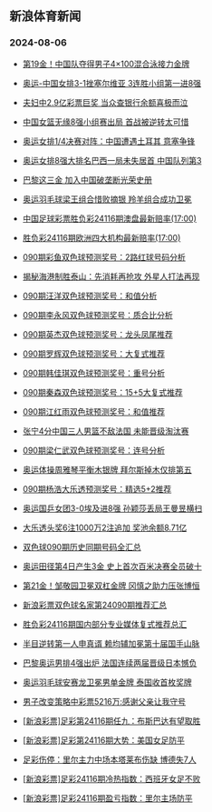 ## 新浪体育新闻 
### 2024-08-06

+ [第19金！中国队夺得男子4×100混合泳接力金牌](https://sports.sina.com.cn/others/swim/2024-08-05/doc-inchpwen6010087.shtml)

+ [奥运-中国女排3-1挫塞尔维亚 3连胜小组第一进8强](https://sports.sina.com.cn/others/volleyball/2024-08-05/doc-inchpfhu6342393.shtml)

+ [夫妇中2.9亿彩票巨奖 当众查银行余额喜极而泣](https://sports.sina.com.cn/l/2024-08-05/doc-inchpwek9245844.shtml)

+ [中国女篮无缘8强小组赛出局 首战被逆转太可惜](https://sports.sina.com.cn/basketball/cba/2024-08-05/doc-inchprwn9353177.shtml)

+ [奥运女排1/4决赛对阵：中国遭遇土耳其 意塞争锋](https://sports.sina.com.cn/others/volleyball/2024-08-05/doc-inchpwen6021216.shtml)

+ [奥运女排8强大排名巴西一局未失居首 中国队列第3](https://sports.sina.com.cn/others/volleyball/2024-08-05/doc-inchpweq1281672.shtml)

+ [巴黎这三金 加入中国破垄断光荣史册](https://sports.sina.com.cn/g/pl/2024-08-05/doc-inchqhue9079322.shtml)

+ [奥运羽毛球梁王组合惜败摘银 羚羊组合成功卫冕](https://sports.sina.com.cn/others/badmin/2024-08-04/doc-inchpfhs9550484.shtml)

+ [中国足球彩票胜负彩24116期澳盘最新赔率(17:00)](https://sports.sina.com.cn/l/2024-08-05/doc-inchqanh9139346.shtml)

+ [胜负彩24116期欧洲四大机构最新赔率(17:00)](https://sports.sina.com.cn/l/2024-08-05/doc-inchqank5916894.shtml)

+ [090期彩鱼双色球预测奖号：2路红球号码分析](https://sports.sina.com.cn/l/2024-08-05/doc-inchqtiy8898376.shtml)

+ [揭秘海港制胜泰山：先消耗再抢攻 外星人打法再现](https://sports.sina.com.cn/china/2024-08-05/doc-inchqtke0985764.shtml)

+ [090期汪洋双色球预测奖号：和值分析](https://sports.sina.com.cn/l/2024-08-05/doc-inchqtiy8885567.shtml)

+ [090期李永风双色球预测奖号：质合比分析](https://sports.sina.com.cn/l/2024-08-05/doc-inchqtiy8898874.shtml)

+ [090期英杰双色球预测奖号：龙头凤尾推荐](https://sports.sina.com.cn/l/2024-08-05/doc-inchqtke0973675.shtml)

+ [090期罗辉双色球预测奖号：大复式推荐](https://sports.sina.com.cn/l/2024-08-05/doc-inchqpaa9014594.shtml)

+ [090期韩佳琪双色球预测奖号：重号分析](https://sports.sina.com.cn/l/2024-08-05/doc-inchqtiy8885261.shtml)

+ [090期秦森双色球预测奖号：15+5大复式推荐](https://sports.sina.com.cn/l/2024-08-05/doc-inchqtke0972629.shtml)

+ [090期江红雨双色球预测奖号：和值推荐](https://sports.sina.com.cn/l/2024-08-05/doc-inchqpai7867248.shtml)

+ [张宁4分中国三人男篮不敌法国 未能晋级淘汰赛](https://sports.sina.com.cn/basketball/cba/2024-08-04/doc-inchpfhu6327764.shtml)

+ [090期梁仁武双色球预测奖号：连号分析](https://sports.sina.com.cn/l/2024-08-05/doc-inchqtka5674969.shtml)

+ [奥运体操周雅琴平衡木银牌 拜尔斯掉木仅排第五](https://sports.sina.com.cn/others/ticao/2024-08-05/doc-inchqxsa0914759.shtml)

+ [090期杨浩大乐透预测奖号：精选5+2推荐](https://sports.sina.com.cn/l/2024-08-05/doc-inchqank5948767.shtml)

+ [奥运国乒女团3-0埃及进8强 孙颖莎丢局王曼昱横扫](https://sports.sina.com.cn/others/pingpang/2024-08-05/doc-inchrkfx7479580.shtml)

+ [大乐透头奖6注1000万2注追加 奖池余额8.71亿](https://sports.sina.com.cn/l/2024-08-05/doc-inchrcxu8770293.shtml)

+ [双色球090期历史同期号码全汇总](https://sports.sina.com.cn/l/2024-08-05/doc-inchqpae5790464.shtml)

+ [奥运田径第4日产生3金 史上首次百米决赛全员破十](https://sports.sina.com.cn/others/athletics/2024-08-05/doc-inchpweq1275739.shtml)

+ [第21金！邹敬园卫冕双杠金牌 冈慎之助力压张博恒](https://sports.sina.com.cn/others/ticao/2024-08-05/doc-inchqxsc7673822.shtml)

+ [新浪彩票双色球名家第24090期推荐汇总](https://sports.sina.com.cn/l/2024-08-05/doc-inchqtiy8893582.shtml)

+ [胜负彩24116期国内部分专业媒体复式推荐总汇](https://sports.sina.com.cn/l/2024-08-05/doc-inchqpaa8985449.shtml)

+ [半目逆转第一人申真谞 赖均辅加冕第十届国手山脉](https://sports.sina.com.cn/go/2024-08-05/doc-inchqhuh5848174.shtml)

+ [巴黎奥运男排4强出炉 法国连续两届晋级日本憾负](https://sports.sina.com.cn/others/volleyball/2024-08-06/doc-inchsfmh8234132.shtml)

+ [奥运羽毛球安赛龙卫冕男单金牌 泰国收首枚奖牌](https://sports.sina.com.cn/others/badmin/2024-08-05/doc-inchrkfw0710956.shtml)

+ [男子改变策略中彩票5216万:感谢父亲让我守号](https://sports.sina.com.cn/l/2024-08-06/doc-inchsfmh8235316.shtml)

+ [[新浪彩票]足彩第24116期任九：布斯巴达有望取胜](https://sports.sina.com.cn/l/2024-08-06/doc-inchsfmk5013483.shtml)

+ [[新浪彩票]足彩第24116期大势：美国女足防平](https://sports.sina.com.cn/l/2024-08-06/doc-inchsfmh8235954.shtml)

+ [足彩伤停：里尔主力中场本塔莱布伤缺 博德失7人](https://sports.sina.com.cn/l/2024-08-05/doc-inchqpaa9007293.shtml)

+ [[新浪彩票]足彩24116期冷热指数：西班牙女足不败](https://sports.sina.com.cn/l/2024-08-06/doc-inchsfmk5014506.shtml)

+ [[新浪彩票]足彩24116期盈亏指数：里尔主场防平](https://sports.sina.com.cn/l/2024-08-06/doc-inchsfmn0270678.shtml)


